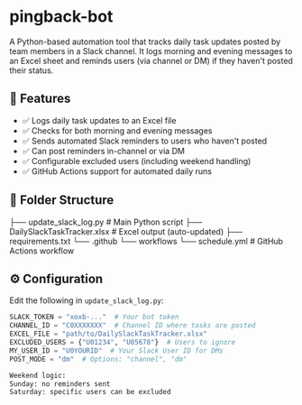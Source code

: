 # pingback-bot
A Python-based automation tool that tracks daily task updates posted by team members in a Slack channel. It logs morning and evening messages to an Excel sheet and reminds users (via channel or DM) if they haven't posted their status.

## 🔧 Features

- ✅ Logs daily task updates to an Excel file
- ✅ Checks for both morning and evening messages
- ✅ Sends automated Slack reminders to users who haven't posted
- ✅ Can post reminders in-channel or via DM
- ✅ Configurable excluded users (including weekend handling)
- ✅ GitHub Actions support for automated daily runs

## 📁 Folder Structure

├── update_slack_log.py # Main Python script
├── DailySlackTaskTracker.xlsx # Excel output (auto-updated)
├── requirements.txt
└── .github
└── workflows
└── schedule.yml # GitHub Actions workflow

## ⚙️ Configuration

Edit the following in `update_slack_log.py`:

```python
SLACK_TOKEN = "xoxb-..."  # Your bot token
CHANNEL_ID = "C0XXXXXXX"  # Channel ID where tasks are posted
EXCEL_FILE = "path/to/DailySlackTaskTracker.xlsx"
EXCLUDED_USERS = {"U01234", "U05678"}  # Users to ignore
MY_USER_ID = "U0YOURID"  # Your Slack User ID for DMs
POST_MODE = "dm"  # Options: "channel", "dm"

Weekend logic:
Sunday: no reminders sent
Saturday: specific users can be excluded
